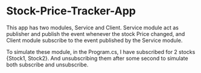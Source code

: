 # Stock-Price-Tracker-App
This app has two modules, Service and Client. Service module act as publisher and publish the event whenever the stock Price changed, and Client module subscribe to the event published by the Service module.

To simulate these module, in the Program.cs, I have subscribed for 2 stocks {Stock1, Stock2}. And unsubscribing them after some second to simulate both subscribe and unsubscribe.

